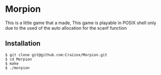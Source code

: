 # Morpion

This is a little game that a made, This game is playable in POSIX shell only
due to the used of the auto allocation for the scanf function

## Installation

```
$ git clone git@github.com:Craizox/Morpion.git
$ cd Morpion
$ make
$ ./morpion
```
